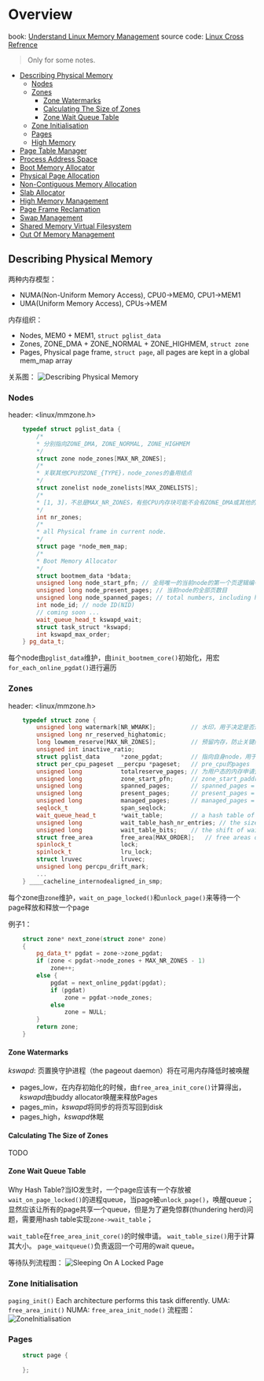# Overview
book: [Understand Linux Memory Management](https://www.kernel.org/doc/gorman/html/understand/)
source code: [Linux Cross Refrence](http://lxr.free-electrons.com/)

> Only for some notes.

* [Describing Physical Memory](#ch1)
    * [Nodes](#ch1.1)
    * [Zones](#ch1.2)
        * [Zone Watermarks](#ch1.2.1)
        * [Calculating The Size of Zones](#ch1.2.2)
        * [Zone Wait Queue Table](#ch1.2.3)
    * [Zone Initialisation](#ch1.3)
    * [Pages](#ch1.4)
    * [High Memory](#ch1.5)
* [Page Table Manager](#ch2)
* [Process Address Space](#ch3)
* [Boot Memory Allocator](#ch4)
* [Physical Page Allocation](#ch5)
* [Non-Contiguous Memory Allocation](#ch6)
* [Slab Allocator](#ch7)
* [High Memory Management](#ch8)
* [Page Frame Reclamation](#ch9)
* [Swap Management](#ch10)
* [Shared Memory Virtual Filesystem](#ch11)
* [Out Of Memory Management](#ch12)


<h2 id="ch1">Describing Physical Memory</h2>

两种内存模型：
* NUMA(Non-Uniform Memory Access), CPU0->MEM0, CPU1->MEM1
* UMA(Uniform Memory Access), CPUs->MEM

内存组织：
* Nodes, MEM0 + MEM1, `struct pglist_data`
* Zones, ZONE_DMA + ZONE_NORMAL + ZONE_HIGHMEM, `struct zone`
* Pages, Physical page frame, `struct page`, all pages are kept in a global mem_map array

关系图：
![Describing Physical Memory](http://i.imgur.com/dFNcZ41.png)

<h3 id="ch1.1">Nodes</h3>

header: \<linux/mmzone.h\>

```c++
    typedef struct pglist_data {
        /*
        * 分别指向ZONE_DMA, ZONE_NORMAL, ZONE_HIGHMEM
        */
        struct zone node_zones[MAX_NR_ZONES];
        /*
        * 关联其他CPU的ZONE_{TYPE}，node_zones的备用结点
        */
        struct zonelist node_zonelists[MAX_ZONELISTS];
        /*
        * [1, 3]，不总是MAX_NR_ZONES，有些CPU内存块可能不会有ZONE_DMA或其他的
        */
        int nr_zones;
        /*
        * all Physical frame in current node.
        */
        struct page *node_mem_map;
        /*
        * Boot Memory Allocator
        */
        struct bootmem_data *bdata;
        unsigned long node_start_pfn; // 全局唯一的当前node的第一个页逻辑编号
        unsigned long node_present_pages; // 当前node的全部页数目
        unsigned long node_spanned_pages; // total numbers, including holes
        int node_id; // node ID(NID)
        // coming soon ...
        wait_queue_head_t kswapd_wait;
        struct task_struct *kswapd;
        int kswapd_max_order;
    } pg_data_t;
```

每个node由`pglist_data`维护，由`init_bootmem_core()`初始化，用宏`for_each_online_pgdat()`进行遍历

<h3 id="ch1.2">Zones</h3>

header: \<linux/mmzone.h\>

```c++
    typedef struct zone {
    	unsigned long watermark[NR_WMARK];			// 水印，用于决定是否进行page balance
    	unsigned long nr_reserved_highatomic;
    	long lowmem_reserve[MAX_NR_ZONES];			// 预留内存，防止关键内存分配操作失败
    	unsigned int inactive_ratio;
    	struct pglist_data      *zone_pgdat;		// 指向自身node，用于遍历各个zone，具体看下面的例子1
        struct per_cpu_pageset __percpu *pageset;   // pre_cpu的pages
        unsigned long           totalreserve_pages; // 为用户态的内存申请预留的pages数目
        unsigned long           zone_start_pfn;     // zone_start_paddr >> PAGE_SHIFT
        unsigned long           spanned_pages;      // spanned_pages = zone_end_pfn - zone_start_pfn;
        unsigned long           present_pages;      // present_pages = spanned_pages - absent_pages(pages in holes);
        unsigned long           managed_pages;      // managed_pages = present_pages - reserved_pages;
        seqlock_t               span_seqlock;
        wait_queue_head_t       *wait_table;        // a hash table of wait queues of processes waiting on a page to be freed
        unsigned long           wait_table_hash_nr_entries; // the size of the hash table array
        unsigned long           wait_table_bits;    // the shift of wait_table_size == (1 << wait_table_bits)
        struct free_area        free_area[MAX_ORDER];   // free areas of different sizes
        spinlock_t              lock;
        spinlock_t              lru_lock;
        struct lruvec           lruvec;
        unsigned long percpu_drift_mark;
        ...
    } ____cacheline_internodealigned_in_smp;
```

每个zone由`zone`维护，`wait_on_page_locked()`和`unlock_page()`来等待一个page释放和释放一个page

例子1：

```c++
	struct zone* next_zone(struct zone* zone)
	{
		pg_data_t* pgdat = zone->zone_pgdat;
		if (zone < pgdat->node_zones + MAX_NR_ZONES - 1)
			zone++;
		else {
			pgdat = next_online_pgdat(pgdat);
			if (pgdat)
				zone = pgdat->node_zones;
			else
				zone = NULL;
		}
		return zone;
	}
```

<h4 id="ch1.2.1">Zone Watermarks</h4>

*kswapd*: 页置换守护进程（the pageout daemon）将在可用内存降低时被唤醒

* pages_low，在内存初始化的时候，由`free_area_init_core()`计算得出，*kswapd*由buddy allocator唤醒来释放Pages
* pages_min，*kswapd*将同步的将页写回到disk
* pages_high，*kswapd*休眠

<h4 id="ch1.2.2">Calculating The Size of Zones</h4>

TODO

<h4 id="ch1.2.3">Zone Wait Queue Table</h4>

Why Hash Table?当IO发生时，一个page应该有一个存放被`wait_on_page_locked()`的进程queue，当page被`unlock_page()`，唤醒queue；
显然应该让所有的page共享一个queue，但是为了避免惊群(thundering herd)问题，需要用hash table实现`zone->wait_table`；

`wait_table`在`free_area_init_core()`的时候申请。
`wait_table_size()`用于计算其大小。
`page_waitqueue()`负责返回一个可用的wait queue。

等待队列流程图：
![Sleeping On A Locked Page](http://i.imgur.com/r81rhYF.png)

<h3 id="ch1.3">Zone Initialisation</h3>

`paging_init()` Each architecture performs this task differently.
UMA: `free_area_init()`
NUMA: `free_area_init_node()`
流程图：
![ZoneInitialisation](http://i.imgur.com/DppDePv.png)

<h3 id="ch1.4">Pages</h3>

```c++
    struct page {
        
    };
```
